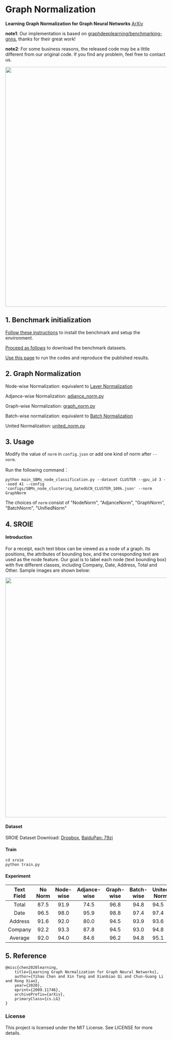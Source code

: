 # Graph Normalization

**Learning Graph Normalization for Graph Neural Networks** [ArXiv](https://arxiv.org/abs/2009.11746.pdf)

**note1**: Our implementation is based on [graphdeeplearning/benchmarking-gnns](https://github.com/graphdeeplearning/benchmarking-gnns), thanks for their great work! 

**note2**: For some business reasons, the released code may be a little different from our original code. If you find any problem, feel free to contact us.

<img src="./docs/graph_norm.png" align="center" width="750"/>

## 1. Benchmark initialization

[Follow these instructions](https://github.com/cyh1112/GraphNormalization/blob/master/docs/01_benchmark_installation.md) to install the benchmark and setup the environment.

[Proceed as follows](https://github.com/cyh1112/GraphNormalization/blob/master/docs/02_download_datasets.md) to download the benchmark datasets.

[Use this page](https://github.com/cyh1112/GraphNormalization/blob/master/docs/03_run_codes.md) to run the codes and reproduce the published results.

## 2. Graph Normalization

Node-wise Normalization: equivalent to [Layer Normalization](https://arxiv.org/pdf/1607.06450.pdf)

Adjance-wise Normalization: [adjance_norm.py](https://github.com/cyh1112/GraphNormalization/blob/master/norm/adjance_norm.py)

Graph-wise Normalization: [graph_norm.py](https://github.com/cyh1112/GraphNormalization/blob/master/norm/graph_norm.py)

Batch-wise normalization: equivalent to [Batch Normalization](https://arxiv.org/pdf/1502.03167.pdf)

United Normalization:  [united_norm.py](https://github.com/cyh1112/GraphNormalization/blob/master/norm/unified_norm.py)

## 3. Usage

Modify the value of  `norm` in `config.json` or add one kind of norm after `--norm`. 

Run the following command：

```shell
python main_SBMs_node_classification.py --dataset CLUSTER --gpu_id 3 --seed 41 --config 
'configs/SBMs_node_clustering_GatedGCN_CLUSTER_100k.json' --norm GraphNorm
```

The choices of `norm` consist of "NodeNorm", "AdjanceNorm", "GraphNorm", "BatchNorm", "UnifiedNorm"

## 4. SROIE

#### Introduction

For a receipt, each text bbox can be viewed as a node of a graph. Its positions, the attributes of bounding box, and the corresponding text are used as the node feature. Our goal is to label each node (text bounding box) with five different classes, including Company, Date, Address, Total and Other. Sample images are shown below:

<img src="./docs/sroie.png" width="750"/>

#### Dataset

SROIE Dataset Download: [Dropbox](https://www.dropbox.com/s/v1aywni6ch135nb/sroie.tar.gz?dl=0), [BaiduPan: 79zj](https://pan.baidu.com/s/1bGV5wshK2ixFdlDolTzBkA)

#### Train

```shell
cd sroie
python train.py
```

#### Experiment

| Text Field | No Norm | Node-wise | Adjance-wise | Graph-wise | Batch-wise | United Norm |
| :--------: | :-----: | :-------: | :----------: | :--------: | :--------: | ----------- |
|   Total    |  87.5   |   91.9    |     74.5     |    96.8    |    94.8    | 94.5        |
|    Date    |  96.5   |   98.0    |     95.9     |    98.8    |    97.4    | 97.4        |
|  Address   |  91.6   |   92.0    |     80.0     |    94.5    |    93.9    | 93.6        |
|  Company   |  92.2   |   93.3    |     87.8     |    94.5    |    93.0    | 94.8        |
|  Average   |  92.0   |   94.0    |     84.6     |    96.2    |    94.8    | 95.1        |

## 5. Reference

```
@misc{chen2020learning,
    title={Learning Graph Normalization for Graph Neural Networks},
    author={Yihao Chen and Xin Tang and Xianbiao Qi and Chun-Guang Li and Rong Xiao},
    year={2020},
    eprint={2009.11746},
    archivePrefix={arXiv},
    primaryClass={cs.LG}
}
```

### License

This project is licensed under the MIT License. See LICENSE for more details.

